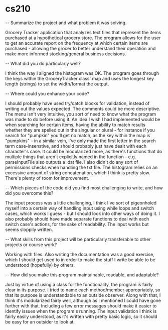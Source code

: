 # cs210

-- Summarize the project and what problem it was solving.

Grocery Tracker application that analyzes text files that represent the items purchased at a hypothetical grocery store. The program allows for the user to get an accurate report on the frequency at which certain items are purchased - allowing the grocer to better understand their operation and make more informed stocking/general business decisions.

-- What did you do particularly well?

I think the way I aligned the histogram was OK. The program goes through the keys within the GroceryTracker class' map and uses the longest key length (strings) to set the width/format the output.

-- Where could you enhance your code?

I should probably have used try/catch blocks for validation, instead of writing out the values expected. The comments could be more descriptive. The menu isn't very intuitive, you sort of need to know what the program was made to do before using it. An idea I wish I had implemented would be when searching for certain items, having the ability to match results whether they are spelled out in the singular or plural - for instance if you search for "pumpkin" you'll get no match, as the key within the map is "pumpkins" - in a similar vein, I've only made the first letter in the search term case-insenstive, and should probably just have dealt with each character's case. It could be modularized more, as there's functions that do multiple things that aren't explicitly named in the function - e.g. parseInputFile also outputs a .dat file. I also didn't do any sort of permissions checks when handling the txt file. The histogram relies on an excessive amount of string concatenation, which I think is pretty slow. There's plenty of room for improvement. 

-- Which pieces of the code did you find most challenging to write, and how did you overcome this?

The input process was a little challenging, I think I've sort of pigeonholed myself into a certain way of handling input using while loops and switch cases, which works I guess - but I should look into other ways of doing it. I also probably should have made separate functions to deal with each switch case's actions, for the sake of readability. The input works but seems sloppily written. 

-- What skills from this project will be particularly transferable to other projects or course work?

Working with files. Also writing the documentation was a good exercise, which I should get used to in order to make the stuff I write be able to be understood (hopefully) by others. 

-- How did you make this program maintainable, readable, and adaptable?

Just by virtue of using a class for the functionality, the program is fairly clear in its purpose. I tried to name each method/member appropriately, so that its purpose is understandable to an outside observer. Along with that, I think it's modularized fairly well, although as I mentioned I could have gone further with that. Including a few error messages should make it easier to identify issues when the program's running. The input validation I think is fairly easily understood, as it's written with pretty basic logic, so it should be easy for an outsider to look at. 